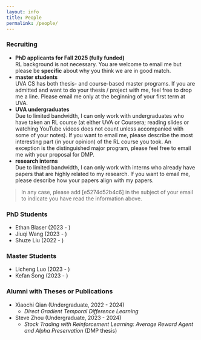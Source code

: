 ```yaml
---
layout: info
title: People 
permalink: /people/
---
```


### Recruiting

* **PhD applicants for Fall 2025 (fully funded)**  
RL background is not necessary. You are welcome to email me but please be **specific** about why you think we are in good match.
* **master students**  
UVA CS has both thesis- and course-based master programs. If you are admitted and want to do your thesis / project with me, feel free to drop me a line. 
Please email me only at the beginning of your first term at UVA.
* **UVA undergraduates**  
Due to limited bandwidth, I can only work with undergraduates who have taken an RL course (at either UVA or Coursera; reading slides or watching YouTube videos does not count unless accompanied with some of your notes).
If you want to email me, please describe the most interesting part (in your opinion) of the RL course you took.
An exception is the distinguished major program, please feel free to email me with your proposal for DMP.
* **research interns**   
Due to limited bandwidth, I can only work with interns who already have papers that are highly related to my research.
If you want to email me, please describe how your papers align with my papers.

> In any case, please add [e5274d52b4c6] in the subject of your email to indicate you have read the information above.

### PhD Students
* Ethan Blaser (2023 - )
* Jiuqi Wang (2023 - )
* Shuze Liu (2022 - )

### Master Students
* Licheng Luo (2023 - )
* Kefan Song (2023 - )

### Alumni with Theses or Publications
* Xiaochi Qian (Undergraduate, 2022 - 2024)
    - *Direct Gradient Temporal Difference Learning*
* Steve Zhou (Undergraduate, 2023 - 2024)
    - *Stock Trading with Reinforcement Learning: Average Reward Agent and Alpha Preservation* (DMP thesis)
